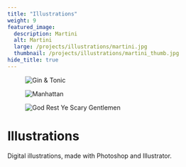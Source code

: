 ```yaml
---
title: "Illustrations"
weight: 9
featured_image:
  description: Martini
  alt: Martini
  large: /projects/illustrations/martini.jpg
  thumbnail: /projects/illustrations/martini_thumb.jpg
hide_title: true
---
```


<figure>
  <img src="{{ site.baseurl }}/images/projects/illustrations/gin_tonic_revised.jpg" alt="Gin & Tonic">
</figure>

<figure>
  <img src="{{ site.baseurl }}/images/projects/illustrations/manhattan.jpg" alt="Manhattan">
</figure>

<figure>
  <img src="{{ site.baseurl }}/images/projects/illustrations/GRYSG_poster.jpg" alt="God Rest Ye Scary Gentlemen">
</figure>

# Illustrations

Digital illustrations, made with Photoshop and Illustrator.